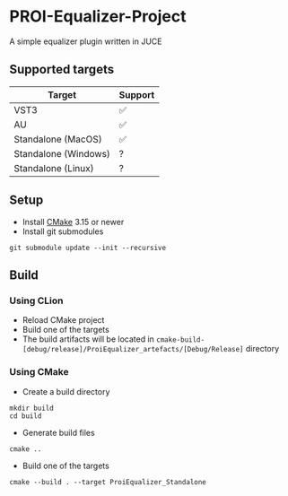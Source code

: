 # PROI-Equalizer-Project

A simple equalizer plugin written in JUCE

## Supported targets

| Target             | Support |
|--------------------|---------|
| VST3               | ✅       |
| AU                 | ✅       |
| Standalone (MacOS) | ✅       |
| Standalone (Windows) | ?       |
| Standalone (Linux) | ?       |

## Setup
- Install [CMake](https://cmake.org/download/) 3.15 or newer 
- Install git submodules
```
git submodule update --init --recursive
```

## Build
### Using CLion
- Reload CMake project
- Build one of the targets 
- The build artifacts will be located in `cmake-build-[debug/release]/ProiEqualizer_artefacts/[Debug/Release]` directory

### Using CMake
- Create a build directory
```
mkdir build
cd build
```
- Generate build files
```
cmake ..
```
- Build one of the targets
```
cmake --build . --target ProiEqualizer_Standalone
```